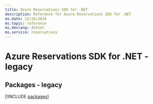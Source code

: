 ```yaml
---
title: Azure Reservations SDK for .NET
description: Reference for Azure Reservations SDK for .NET
ms.date: 12/16/2024
ms.topic: reference
ms.devlang: dotnet
ms.service: reservations
---
```

# Azure Reservations SDK for .NET - legacy
## Packages - legacy
[!INCLUDE [packages](reservations-index.md)]
